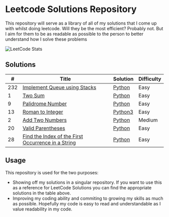 # Leetcode Solutions Repository
This repository will serve as a library of all of my solutions that I come up with whilst doing leetcode. Will they be the most efficient? Probably not. But I aim for them to be as readable as possible to the person to better understand how I solve these problems

![LeetCode Stats](https://leetcard.jacoblin.cool/TheBluesBand?theme=dark&font=Roboto%20Mono&ext=heatmap)


## Solutions
| # | Title | Solution | Difficulty |
|---| ----- | -------- | ---------- |
|232| [Implement Queue using Stacks](https://leetcode.com/problems/implement-queue-using-stacks/description/) | [Python](./EasyQuestions/ImplementQueueUsingStacks) | Easy |
| 1 | [Two Sum](https://leetcode.com/problems/two-sum/) | [Python](./EasyQuestions/TwoSum) | Easy |
| 9 | [Palidrome Number](https://leetcode.com/problems/palindrome-number) | [Python](./EasyQuestions/PalindromeNumber) | Easy |
| 13 | [Roman to Integer](https://leetcode.com/problems/roman-to-integer/) | [Python3](./EasyQuestions/RomanToInteger/) | Easy |
| 2 | [Add Two Numbers](https://leetcode.com/problems/add-two-numbers/) | [Python](./EasyQuestions/AddTwoNumbers/) | Medium |
| 20 | [Valid Parentheses](https://leetcode.com/problems/valid-parentheses/) | [Python](./EasyQuestions/ValidParentheses/) | Easy |
| 28 | [Find the Index of the First Occurrence in a String](https://leetcode.com/problems/find-the-index-of-the-first-occurrence-in-a-string/) | [Python](./EasyQuestions/IndexOfFirstOccurrence/) | Easy |


## Usage
This repository is used for the two purposes:
-  Showing off my solutions in a singular repository. If you want to use this as a reference for LeetCode Solutions you can find the appropriate solutions in the table above.
- Improving my coding ability and commiting to growing my skills as much as possible. Hopefully my code is easy to read and understandable as I value readability in my code.
